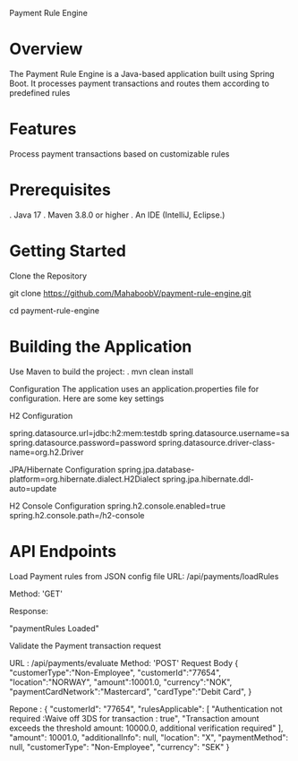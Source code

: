 Payment Rule Engine 

# Overview
The Payment Rule Engine is a Java-based application built using Spring Boot. It processes payment transactions and routes them according to predefined rules


# Features
Process payment transactions based on customizable rules


# Prerequisites
. Java 17
. Maven 3.8.0 or higher
. An IDE (IntelliJ, Eclipse.)


# Getting Started
Clone the Repository

git clone https://github.com/MahaboobV/payment-rule-engine.git

cd payment-rule-engine

# Building the Application
Use Maven to build the project:
. mvn clean install


Configuration
The application uses an application.properties file for configuration. Here are some key settings

H2 Configuration

spring.datasource.url=jdbc:h2:mem:testdb
spring.datasource.username=sa
spring.datasource.password=password
spring.datasource.driver-class-name=org.h2.Driver

JPA/Hibernate Configuration
spring.jpa.database-platform=org.hibernate.dialect.H2Dialect
spring.jpa.hibernate.ddl-auto=update

H2 Console Configuration
spring.h2.console.enabled=true
spring.h2.console.path=/h2-console


# API Endpoints
Load  Payment rules from JSON config file 
URL: /api/payments/loadRules

Method: 'GET'

Response:

"paymentRules Loaded"


Validate the Payment transaction request 

URL : /api/payments/evaluate
Method: 'POST'
Request Body 
{
    "customerType":"Non-Employee",
    "customerId":"77654",
    "location":"NORWAY",
    "amount":10001.0,
    "currency":"NOK",
    "paymentCardNetwork":"Mastercard",
    "cardType":"Debit Card",
}

Repone : 
{
    "customerId": "77654",
    "rulesApplicable": [
        "Authentication not required :Waive off 3DS for transaction : true",
        "Transaction amount exceeds the threshold amount: 10000.0, additional verification required"
    ],
    "amount": 10001.0,
    "additionalInfo": null,
    "location": "X",
    "paymentMethod": null,
    "customerType": "Non-Employee",
    "currency": "SEK"
}


